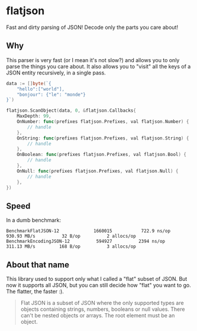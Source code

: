 # flatjson

Fast and dirty parsing of JSON! Decode only the parts you care about!

## Why

This parser is very fast (or I mean it's not slow?) and allows you to only parse the things you care about. It also allows you to "visit" all the keys of a JSON entity recursively, in a single pass.

```go
data := []byte(`{
    "hello":["world"],
    "bonjour": {"le": "monde"}
}`)

flatjson.ScanObject(data, 0, &flatjson.Callbacks{
    MaxDepth: 99,
    OnNumber: func(prefixes flatjson.Prefixes, val flatjson.Number) {
        // handle
    },
    OnString: func(prefixes flatjson.Prefixes, val flatjson.String) {
        // handle
    },
    OnBoolean: func(prefixes flatjson.Prefixes, val flatjson.Bool) {
        // handle
    },
    OnNull: func(prefixes flatjson.Prefixes, val flatjson.Null) {
        // handle
    },
})
```

## Speed

In a dumb benchmark:

```
BenchmarkFlatJSON-12        	 1660015	       722.9 ns/op	 930.93 MB/s	      32 B/op	       2 allocs/op
BenchmarkEncodingJSON-12    	  594927	      2394 ns/op	 311.13 MB/s	     168 B/op	       3 allocs/op
```

## About that name

This library used to support only what I called a "flat" subset of JSON. But now it supports all JSON, but you can still decide how "flat" you want to go. The flatter, the faster :).

> Flat JSON is a subset of JSON where the only supported types are objects containing
> strings, numbers, booleans or null values. There can't be nested objects or
> arrays. The root element must be an object.
